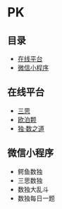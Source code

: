 # PK
<!-- START doctoc generated TOC please keep comment here to allow auto update -->
<!-- DON'T EDIT THIS SECTION, INSTEAD RE-RUN doctoc TO UPDATE -->
## 目录

- [在线平台](#%E5%9C%A8%E7%BA%BF%E5%B9%B3%E5%8F%B0)
- [微信小程序](#%E5%BE%AE%E4%BF%A1%E5%B0%8F%E7%A8%8B%E5%BA%8F)

<!-- END doctoc generated TOC please keep comment here to allow auto update -->

## 在线平台

- [三思](https://www.12634.com/pk)
- [欧泊颗](https://p.oubk.com/pk)
- [独·数之道](http://www.sudokufans.org.cn/pk/index.php)

## 微信小程序

- 鳄鱼数独
- 三思数独
- 数独大乱斗
- 数独每日一题
